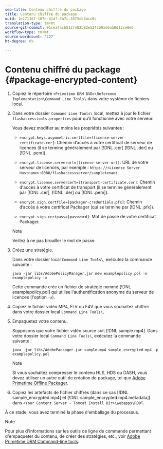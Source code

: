 ```yaml
---
seo-title: Contenu chiffré du package
title: Contenu chiffré du package
uuid: 1e271167-107d-41df-8a7c-3075cb3acc0c
translation-type: tm+mt
source-git-commit: 91cea7acb8127e02b82e5242b9ad6ab0d12ce0eb
workflow-type: tm+mt
source-wordcount: '227'
ht-degree: 0%

---
```



# Contenu chiffré du package {#package-encrypted-content}

1. Copiez le répertoire `<Primetime DRM DVD>\Reference Implementation\Command Line Tools\` dans votre système de fichiers local.
1. Dans votre dossier `Command Line Tools\` local, mettez à jour le fichier `flashaccesstools.properties` pour qu’il fonctionne avec votre serveur.

   Vous devez modifier au moins les propriétés suivantes :

   * `encrypt.keys.asymmetric.certfile=[license-server-certificate.cer]`: Chemin d’accès à votre certificat de serveur de licences (il se termine généralement par  [!DNL .cer] [!DNL .der] ou  [!DNL .pem]).

   * `encrypt.license.serverurl=[license-server-url]`: URL de votre serveur de licences, par exemple :     `https://<License Server Hostname>:8080/flashaccessserver/sampletenant`.

   * `encrypt.license.servercert=[transport-certificate.cer]`: Chemin d&#39;accès à votre certificat de transport (il se termine généralement par  [!DNL .cer],  [!DNL .der] ou  [!DNL .pem]).

   * `encrypt.sign.certfile=[packager-credentials.pfx]`: Chemin d’accès à votre certificat Packager (qui se termine par  [!DNL .pfx]).

   * `encrypt.sign.certpass=[password]`: Mot de passe de votre certificat Packager.
   >[!NOTE]
   >
   >Veillez à ne pas brouiller le mot de passe.

1. Créez une stratégie.

   Dans votre dossier local `Command Line Tools\`, exécutez la commande suivante :

   ```
   java -jar libs/AdobePolicyManager.jar new examplepolicy.pol -n examplepolicy -x
   ```

   Cette commande crée un fichier de stratégie nommé [!DNL examplepolicy.pol] qui utilise l&#39;authentification anonyme du serveur de licences (l&#39;option `-x`).
1. Copiez le fichier vidéo MP4, FLV ou F4V que vous souhaitez chiffrer dans votre dossier local `Command Line Tools\`.
1. Empaquetez votre contenu.

   Supposons que votre fichier vidéo source soit [!DNL sample.mp4]. Dans votre dossier local `Command Line Tools\`, exécutez la commande suivante :

   ```
   java -jar libs/AdobePackager.jar sample.mp4 sample_encrypted.mp4 -p examplepolicy.pol
   ```

   >[!NOTE]
   >
   >Si vous souhaitez compresser le contenu HLS, HDS ou DASH, vous devez utiliser un autre outil de création de package, tel que [Adobe Primetime Offline Packager](https://helpx.adobe.com/content/dam/help/en/primetime/guides/offline_packager_getting_started.pdf).

1. Copiez les artefacts de fichier chiffrés (dans ce cas [!DNL sample_encrypted.mp4] et [!DNL sample_encrypted.mp4.metadata]) dans `<Your Content Server - Tomcat Install Dir>\webapps\ROOT`.

À ce stade, vous avez terminé la phase d&#39;emballage du processus.

>[!NOTE]
>
>Pour plus d&#39;informations sur les outils de ligne de commande permettant d&#39;empaqueter du contenu, de créer des stratégies, etc., voir [Adobe Primetime DRM Command-line tools](../drm-reference-implementations/command-line-tools/command-line-tools-overview.md).
